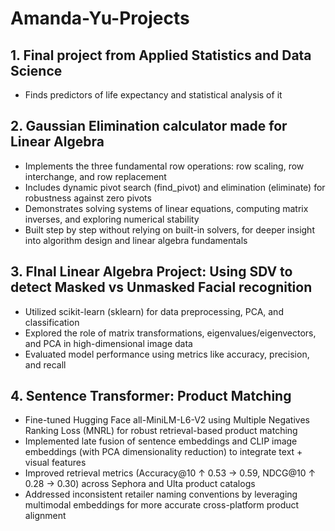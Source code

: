# Amanda-Yu-Projects
## 1. Final project from Applied Statistics and Data Science
- Finds predictors of life expectancy and statistical analysis of it

## 2. Gaussian Elimination calculator made for Linear Algebra
- Implements the three fundamental row operations: row scaling, row interchange, and row replacement
- Includes dynamic pivot search (find_pivot) and elimination (eliminate) for robustness against zero pivots
- Demonstrates solving systems of linear equations, computing matrix inverses, and exploring numerical stability
- Built step by step without relying on built-in solvers, for deeper insight into algorithm design and linear algebra fundamentals

## 3. FInal Linear Algebra Project: Using SDV to detect Masked vs Unmasked Facial recognition
- Utilized scikit-learn (sklearn) for data preprocessing, PCA, and classification
- Explored the role of matrix transformations, eigenvalues/eigenvectors, and PCA in high-dimensional image data
- Evaluated model performance using metrics like accuracy, precision, and recall

## 4. Sentence Transformer: Product Matching
- Fine-tuned Hugging Face all-MiniLM-L6-V2 using Multiple Negatives Ranking Loss (MNRL) for robust retrieval-based product matching
- Implemented late fusion of sentence embeddings and CLIP image embeddings (with PCA dimensionality reduction) to integrate text + visual features
- Improved retrieval metrics (Accuracy@10 ↑ 0.53 → 0.59, NDCG@10 ↑ 0.28 → 0.30) across Sephora and Ulta product catalogs
- Addressed inconsistent retailer naming conventions by leveraging multimodal embeddings for more accurate cross-platform product alignment
